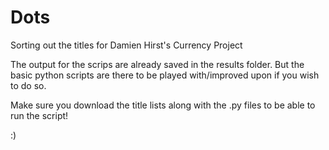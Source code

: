 # Dots
Sorting out the titles for Damien Hirst's Currency Project

The output for the scrips are already saved in the results folder. But the basic python scripts are there to be played with/improved upon if you wish to do so. 

Make sure you download the title lists along with the .py files to be able to run the script!

:)
